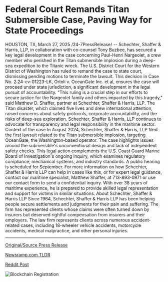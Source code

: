 # Federal Court Remands Titan Submersible Case, Paving Way for State Proceedings

HOUSTON, TX, March 27, 2025 /24-7PressRelease/ -- Schechter, Shaffer & Harris, LLP, in collaboration with co-counsel Tony Buzbee, has secured a key legal development in the case concerning Paul-Henri Nargeolet, a crew member who perished in the Titan submersible implosion during a deep-sea expedition to the Titanic wreck.  The U.S. District Court for the Western District of Washington has ruled to remand the case to state court, dismissing pending motions to terminate the lawsuit. This decision in Case No. 2:24-cv-01223-LK, Ortoli v. OceanGate Inc. et al, ensures the case will proceed under state jurisdiction, a significant development in the legal pursuit of accountability.  "This ruling is a crucial step in our efforts to secure justice for the Nargeolet family and others impacted by this tragedy," said Matthew D. Shaffer, partner at Schechter, Shaffer & Harris, LLP.  The Titan disaster, which claimed five lives and drew international attention, raised concerns about safety protocols, corporate accountability, and the risks of deep-sea exploration. Schechter, Shaffer & Harris, LLP continues to advocate for transparency and legal responsibility in the maritime sector.  Context of the case  In August 2024, Schechter, Shaffer & Harris, LLP filed the first lawsuit related to the Titan submersible implosion, targeting OceanGate, the Washington-based operator. The case highlights issues around the submersible's unconventional design and lack of independent safety checks.  This legal action complements the U.S. Coast Guard Marine Board of Investigation's ongoing inquiry, which examines regulatory compliance, mechanical systems, and industry standards. A public hearing is scheduled for September.  For more information on how Schechter, Shaffer & Harris LLP can help in cases like this, or for expert legal guidance, contact our maritime specialist, Matthew Shaffer, at 713-893-0971 or use our contact form to send a confidential inquiry. With over 38 years of maritime experience, he is prepared to provide skilled legal representation and support for victims in similar situations.  About Schechter, Shaffer & Harris LLP  Since 1964, Schechter, Shaffer & Harris LLP has been helping people secure settlements and judgments for their pain and suffering. The firm has represented clients whose claims were often turned down by insurers but deserved rightful compensation from insurers and their employers. The law firm represents clients across numerous accident-related cases, including 18-wheeler vehicle accidents, motorcycle accidents, medical malpractice, and other personal injuries. 

---

[Original/Source Press Release](https://www.24-7pressrelease.com/press-release/521069/federal-court-remands-titan-submersible-case-paving-way-for-state-proceedings)
                    

[Newsramp.com TLDR](https://newsramp.com/curated-news/landmark-legal-win-for-nargeolet-family-in-titan-submersible-case/547857d310ab0523b703c61307355c1b) 

 



[Reddit Post](https://www.reddit.com/r/newsramp/comments/1jkybq9/landmark_legal_win_for_nargeolet_family_in_titan/) 



![Blockchain Registration](https://cdn.newsramp.app/24-7PressRelease/qrcode/253/27/kiwi6xIH.webp)